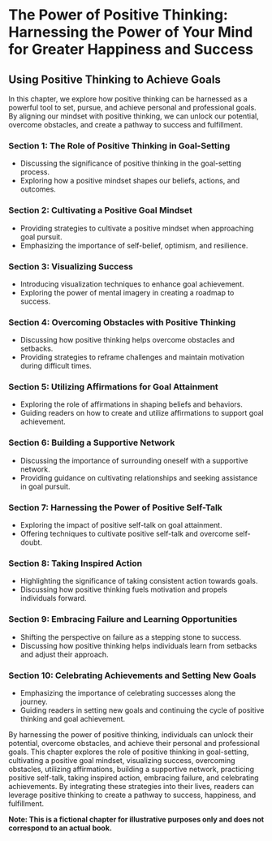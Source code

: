 The Power of Positive Thinking: Harnessing the Power of Your Mind for Greater Happiness and Success
===================================================================================================

Using Positive Thinking to Achieve Goals
---------------------------------------------------

In this chapter, we explore how positive thinking can be harnessed as a powerful tool to set, pursue, and achieve personal and professional goals. By aligning our mindset with positive thinking, we can unlock our potential, overcome obstacles, and create a pathway to success and fulfillment.

### Section 1: The Role of Positive Thinking in Goal-Setting

* Discussing the significance of positive thinking in the goal-setting process.
* Exploring how a positive mindset shapes our beliefs, actions, and outcomes.

### Section 2: Cultivating a Positive Goal Mindset

* Providing strategies to cultivate a positive mindset when approaching goal pursuit.
* Emphasizing the importance of self-belief, optimism, and resilience.

### Section 3: Visualizing Success

* Introducing visualization techniques to enhance goal achievement.
* Exploring the power of mental imagery in creating a roadmap to success.

### Section 4: Overcoming Obstacles with Positive Thinking

* Discussing how positive thinking helps overcome obstacles and setbacks.
* Providing strategies to reframe challenges and maintain motivation during difficult times.

### Section 5: Utilizing Affirmations for Goal Attainment

* Exploring the role of affirmations in shaping beliefs and behaviors.
* Guiding readers on how to create and utilize affirmations to support goal achievement.

### Section 6: Building a Supportive Network

* Discussing the importance of surrounding oneself with a supportive network.
* Providing guidance on cultivating relationships and seeking assistance in goal pursuit.

### Section 7: Harnessing the Power of Positive Self-Talk

* Exploring the impact of positive self-talk on goal attainment.
* Offering techniques to cultivate positive self-talk and overcome self-doubt.

### Section 8: Taking Inspired Action

* Highlighting the significance of taking consistent action towards goals.
* Discussing how positive thinking fuels motivation and propels individuals forward.

### Section 9: Embracing Failure and Learning Opportunities

* Shifting the perspective on failure as a stepping stone to success.
* Discussing how positive thinking helps individuals learn from setbacks and adjust their approach.

### Section 10: Celebrating Achievements and Setting New Goals

* Emphasizing the importance of celebrating successes along the journey.
* Guiding readers in setting new goals and continuing the cycle of positive thinking and goal achievement.

By harnessing the power of positive thinking, individuals can unlock their potential, overcome obstacles, and achieve their personal and professional goals. This chapter explores the role of positive thinking in goal-setting, cultivating a positive goal mindset, visualizing success, overcoming obstacles, utilizing affirmations, building a supportive network, practicing positive self-talk, taking inspired action, embracing failure, and celebrating achievements. By integrating these strategies into their lives, readers can leverage positive thinking to create a pathway to success, happiness, and fulfillment.

**Note: This is a fictional chapter for illustrative purposes only and does not correspond to an actual book.**
